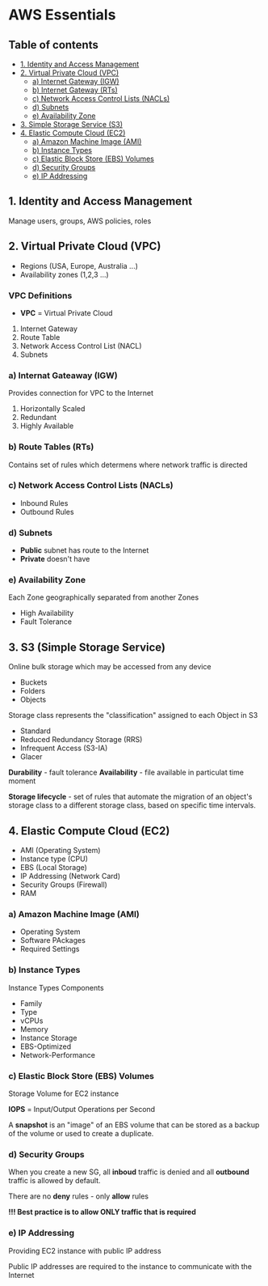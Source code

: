 # AWS Essentials

## Table of contents

- [1. Identity and Access Management](#IAM)
- [2. Virtual Private Cloud (VPC)](#VPC)
    - [a) Internet Gateway (IGW)](#IGW)
    - [b) Internet Gateway (RTs)](#RTs)
    - [c) Network Access Control Lists (NACLs)](#NACLs)
    - [d) Subnets](#SUB)
    - [e) Availability Zone](#AVZ)
- [3. Simple Storage Service (S3)](#S3)
- [4. Elastic Compute Cloud (EC2)](#EC2)
    - [a) Amazon Machine Image (AMI)](#AMI)
    - [b) Instance Types](#IT)
    - [c) Elastic Block Store (EBS) Volumes](#EBS)
    - [d) Security Groups](#SG)
    - [e) IP Addressing](#IP) 

## 1. Identity and Access Management <a name="IAM"></a>

Manage users, groups, AWS policies, roles

## 2. Virtual Private Cloud (VPC) <a name="VPC"></a>

- Regions (USA, Europe, Australia ...)
- Availability zones (1,2,3 ...)

### VPC Definitions

- **VPC** = Virtual Private Cloud

1. Internet Gateway
2. Route Table
3. Network Access Control List (NACL)
4. Subnets

### a) Internat Gateaway (IGW) <a name="IGW"></a>

Provides connection for VPC to the Internet

1. Horizontally Scaled
2. Redundant
3. Highly Available

### b) Route Tables (RTs) <a name="RTs"></a>

Contains set of rules which determens where network traffic is directed

### c) Network Access Control Lists (NACLs) <a name="NACLs"></a>

- Inbound Rules
- Outbound Rules

### d) Subnets <a name="SUB"></a>

- **Public** subnet has route to the Internet
- **Private** doesn't have

### e) Availability Zone <a name="AVZ"></a>

Each Zone geographically separated from another Zones

- High Availability
- Fault Tolerance

## 3. S3 (Simple Storage Service) <a name="S3"></a>

Online bulk storage which may be accessed from any device

- Buckets
- Folders
- Objects

Storage class represents the "classification" assigned to each Object in S3

- Standard
- Reduced Redundancy Storage (RRS)
- Infrequent Access (S3-IA)
- Glacer

**Durability** - fault tolerance
**Availability** - file available in particulat time moment

**Storage lifecycle** - set of rules that automate the migration of an object's storage class to a different storage class, based on specific time intervals.

## 4. Elastic Compute Cloud (EC2) <a name="EC2"></a>

- AMI (Operating System)
- Instance type (CPU)
- EBS (Local Storage)
- IP Addressing (Network Card)
- Security Groups (Firewall)
- RAM

### a) Amazon Machine Image (AMI) <a name="AMI"></a>

- Operating System
- Software PAckages
- Required Settings

### b) Instance Types <a name="IT"></a>

Instance Types Components
- Family
- Type
- vCPUs
- Memory
- Instance Storage
- EBS-Optimized
- Network-Performance

### c) Elastic Block Store (EBS) Volumes <a name="EBS"></a>

Storage Volume for EC2 instance

**IOPS** = Input/Output Operations per Second

A **snapshot** is an "image" of an EBS volume that can be stored as a backup of the volume or used to create a duplicate.

### d) Security Groups <a name="SG"></a>

When you create a new SG, all **inboud** traffic is denied and all **outbound** traffic is allowed by default.

There are no **deny** rules - only **allow** rules

**!!! Best practice is to allow ONLY traffic that is required**

### e) IP Addressing <a name="IP"></a>

Providing EC2 instance with public IP address

Public IP addresses are required to the instance to communicate with the Internet